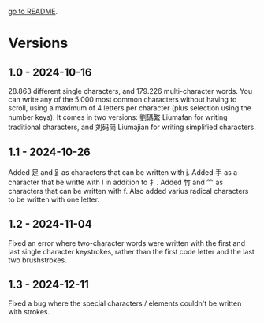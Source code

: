 [go to README](../README.md).

# Versions

## 1.0 - 2024-10-16

28.863 different single characters, and 179.226 multi-character words.
You can write any of the 5.000 most common characters without having to scroll,
using a maximum of 4 letters per character (plus selection using the number keys).
It comes in two versions:
劉碼繁 Liumafan for writing traditional characters, and
刘码简 Liumajian for writing simplified characters.

## 1.1 - 2024-10-26

Added 足 and ⻊as characters that can be written with j.
Added 手 as a character that be writte with l in addition to 扌.
Added 竹 and ⺮ as characters that can be written with f.
Also added varius radical characters to be written with one letter.

## 1.2 - 2024-11-04

Fixed an error where two-character words were written with the first and last 
single character keystrokes, rather than the first code letter and the last two brushstrokes.

## 1.3 - 2024-12-11

Fixed a bug where the special characters / elements couldn't be written with strokes.